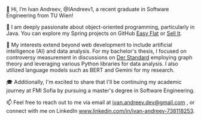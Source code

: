 👋 Hi, I’m Ivan Andreev, @IAndreev1, a recent graduate in Software Engineering from TU Wien!

🌱 I am deeply passionate about object-oriented programming, particularly in Java. You can explore my Spring projects on GitHub [Easy Flat](https://github.com/IAndreev1/sellit) or [Sell It](https://github.com/IAndreev1/EasyFlat).

🤖 My interests extend beyond web development to include artificial intelligence (AI) and data analysis. For my bachelor's thesis, I focused on controversy measurement in discussions on [Der Standard](https://www.derstandard.at) employing graph theory and leveraging various Python libraries for data analysis. I also utilized language models such as BERT and Gemini for my research.

🎓 Additionally, I'm excited to share that I'll be continuing my academic journey at FMI Sofia by pursuing a master's degree in Software Engineering.

📫 Feel free to reach out to me via email at ivan.andreev.dev@gmail.com , or connect with me on LinkedIn www.linkedin.com/in/ivan-andreev-738118253.









<!---
IAndreev1/IAndreev1 is a ✨ special ✨ repository because its `README.md` (this file) appears on your GitHub profile.
You can click the Preview link to take a look at your changes.
--->
